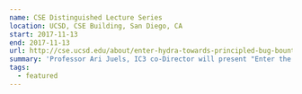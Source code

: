 ```yaml
---
name: CSE Distinguished Lecture Series
location: UCSD, CSE Building, San Diego, CA
start: 2017-11-13
end: 2017-11-13
url: http://cse.ucsd.edu/about/enter-hydra-towards-principled-bug-bounties-and-exploit-resistant-smart-contracts
summary: 'Professor Ari Juels, IC3 co-Director will present "Enter the Hydra: Towards Principled Bug Bounties and Exploit-Resistant Smart Contracts"'
tags:
  - featured
---
```

